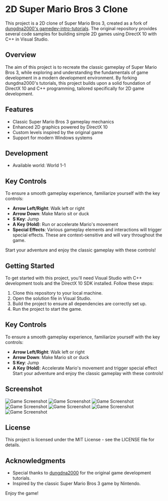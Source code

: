 # 2D Super Mario Bros 3 Clone

This project is a 2D clone of Super Mario Bros 3, created as a fork of [dungdna2000's gamedev-intro-tutorials](https://github.com/dungdna2000/gamedev-intro-tutorials). The original repository provides several code samples for building simple 2D games using DirectX 10 with C++ in Visual Studio.

## Overview

The aim of this project is to recreate the classic gameplay of Super Mario Bros 3, while exploring and understanding the fundamentals of game development in a modern development environment. By forking dungdna2000's tutorials, this project builds upon a solid foundation of DirectX 10 and C++ programming, tailored specifically for 2D game development.

## Features

- Classic Super Mario Bros 3 gameplay mechanics
- Enhanced 2D graphics powered by DirectX 10
- Custom levels inspired by the original game
- Support for modern Windows systems

## Development
- Available world: World 1-1

## Key Controls

To ensure a smooth gameplay experience, familiarize yourself with the key controls:

- **Arrow Left/Right**: Walk left or right
- **Arrow Down**: Make Mario sit or duck
- **S Key**: Jump
- **A Key (Hold)**: Run or accelerate Mario's movement
- **Special Effects**: Various gameplay elements and interactions will trigger special effects. These are context-sensitive and will vary throughout the game.

Start your adventure and enjoy the classic gameplay with these controls!

## Getting Started

To get started with this project, you'll need Visual Studio with C++ development tools and the DirectX 10 SDK installed. Follow these steps:

1. Clone this repository to your local machine.
2. Open the solution file in Visual Studio.
3. Build the project to ensure all dependencies are correctly set up.
4. Run the project to start the game.

## Key Controls

To ensure a smooth gameplay experience, familiarize yourself with the key controls:

- **Arrow Left/Right**: Walk left or right
- **Arrow Down**: Make Mario sit or duck
- **S Key**: Jump
- **A Key (Hold)**: Accelerate Mario's movement and trigger special effect
Start your adventure and enjoy the classic gameplay with these controls!

## Screenshot
![Game Screenshot](/Screenshots/screenshot_1.png)
![Game Screenshot](/Screenshots/screenshot_2.png)
![Game Screenshot](/Screenshots/screenshot_3.png)
![Game Screenshot](/Screenshots/screenshot_4.png)
![Game Screenshot](/Screenshots/screenshot_5.png)
![Game Screenshot](/Screenshots/screenshot_6.png)
![Game Screenshot](/Screenshots/screenshot_7.png)

## License

This project is licensed under the MIT License - see the LICENSE file for details.

## Acknowledgments

- Special thanks to [dungdna2000](https://github.com/dungdna2000) for the original game development tutorials.
- Inspired by the classic Super Mario Bros 3 game by Nintendo.

Enjoy the game!